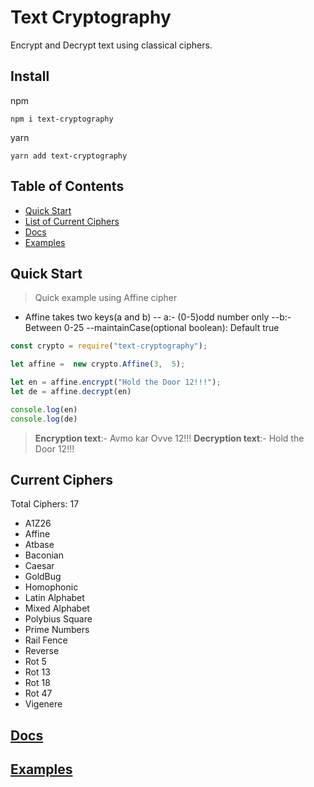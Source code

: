 # Text Cryptography
Encrypt and Decrypt text using classical ciphers. 
## Install
npm 
```
npm i text-cryptography
```
yarn
```
yarn add text-cryptography
```

## Table of Contents
  - [Quick Start](#quick-start)
  - [List of Current Ciphers](#ciphers-list)
  - [Docs](#docs)
  - [Examples](#examples)

## Quick Start
> Quick example using Affine cipher
- Affine takes two keys(a and b)
-- a:- (0-5)odd number only 
--b:- Between 0-25
--maintainCase(optional boolean): Default true
```js
const crypto = require("text-cryptography");

let affine =  new crypto.Affine(3,  5);

let en = affine.encrypt("Hold the Door 12!!!");
let de = affine.decrypt(en)

console.log(en)
console.log(de)
```
> <b>Encryption text</b>:- Avmo kar Ovve 12!!!
> <b>Decryption text</b>:- Hold the Door 12!!!


## Current Ciphers <a name="ciphers-list"></a>
Total Ciphers: 17

- A1Z26
- Affine
- Atbase
- Baconian
- Caesar
- GoldBug
- Homophonic
- Latin Alphabet
- Mixed Alphabet
- Polybius Square
- Prime Numbers
- Rail Fence
- Reverse
- Rot 5
- Rot 13
- Rot 18
- Rot 47
- Vigenere


## [Docs](https://github.com/Badvillain01/Text-Cryptography/tree/master/docs)<a name="docs">

## [Examples](https://github.com/Badvillain01/Text-Cryptography/tree/master/examples)<a name="examples">